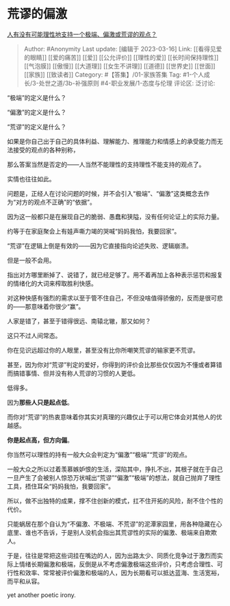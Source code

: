 # 荒谬的偏激
[人有没有可能理性地支持一个极端、偏激或荒谬的观点？](https://www.zhihu.com/question/491239389/answer/2174846070)

> Author: #Anonymity
> Last update: [编辑于 2023-03-16]
> Link: [[看得见爱的眼睛]] [[爱的痛苦]] [[爱]] [[公允评价]] [[理性的爱]] [[长时间保持理性]] [[气泡膜]] [[傲慢]] [[大道理]] [[女生不讲理]] [[道德]] [[世界史]] [[世面]] [[家族]] [[致读者]]
> Category: #【答集】/01-家族答集
> Tag: #1-个人成长/3-处世之道/3b-补强原则 #4-职业发展/1-态度与伦理
> 评论区:
> 泛讨论:

“极端”的定义是什么？

“偏激”的定义是什么？

“荒谬”的定义是什么？

如果是你自己出于自己的具体利益、理解能力、推理能力和情感上的承受能力而无法接受的观点的各种别称，

那么答案当然是否定的——人当然不能理性的支持理性不能支持的观点了。

实情也往往如此。

问题是，正经人在讨论问题的时候，并不会引入“极端”、“偏激”这类概念去作为“对方的观点不正确”的“依据”。

因为这一般都只是在展现自己的脆弱、愚蠢和狭隘，没有任何论证上的实际力量。

约等于在家庭聚会上有娃声嘶力竭的哭喊“妈妈我怕，我要回家”。

“荒谬”在逻辑上倒是有效的——因为它直接指向论述失败、逻辑崩溃。

但是一般不会用。

指出对方哪里断掉了、说错了，就已经足够了。用不着再加上各种表示惩罚和报复的情绪化的大词来榨取胜利快感。

对这种快感有强烈的需求以至于管不住自己，不但没啥值得骄傲的，反而是很可悲的——那意味着你很少“赢”。

人家是错了，甚至于错得很远、南辕北辙，那又如何？

这只不过人间常态。

你在见识远超过你的人眼里，甚至没有比你所嘲笑荒谬的输家更不荒谬。

甚至，因为你对“荒谬”判定的爱好，你得到的评价会比那些仅仅因为不懂或者算错而搞错事情、但并没有称人荒谬的习惯的人更低。

低得多。

因为**那些人只是起点低**。

而你对“荒谬”的热衷意味着你其实对真理的兴趣仅止于可以用它体会对其他人的优越感。

**你是起点高，但方向偏**。

你当然可以理性的持有一般大众会判定为“偏激”“极端”“荒谬”的观点。

一般大众之所以过着羡慕嫉妒恨的生活，深陷其中，挣扎不出，其根子就在于自己一旦产生了会被别人惊恐万状喊出“荒谬”“偏激”“极端”的想法，就自己抛弃了理性工具，捂住耳朵“妈妈我怕，我要回家”。

所以，做不出独特的成果，撑不住创新的模式，扛不住开拓的风险，耐不住个性的代价。

只能蜗居在那个自认为“不偏激、不极端、不荒谬”的泥潭家园里，用各种隐藏在心底里、谁也不告诉，于是别人没机会指出其荒谬性的实际的偏激、极端来自欺欺人。

于是，往往是常把这些词挂在嘴边的人，因为出路太少、同质化竞争过于激烈而实际上情绪长期偏激和极端，反倒是从不考虑偏激极端这些评价，只考虑合理性、可行性和效率、常常被评价偏激和极端的人，因为长期看可以抵达蓝海、生活宽裕，而平和从容。

yet another poetic irony.
